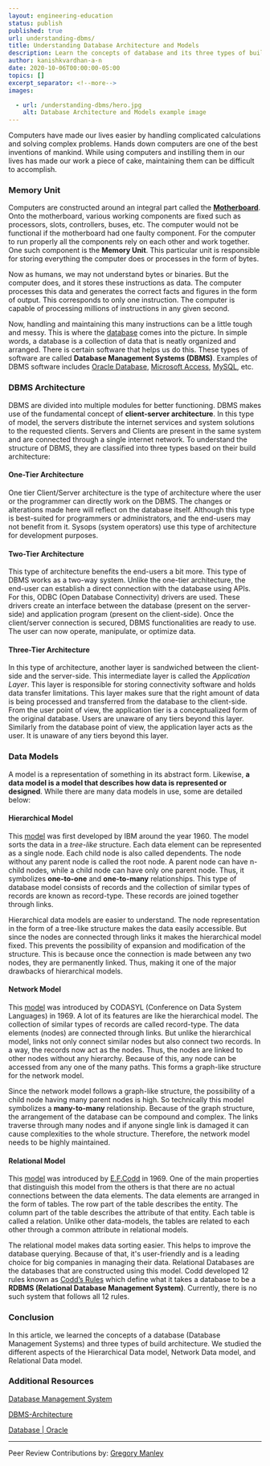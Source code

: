 ```yaml
---
layout: engineering-education
status: publish
published: true
url: understanding-dbms/
title: Understanding Database Architecture and Models
description: Learn the concepts of database and its three types of build architecture. Study the different aspects of the Hierarchical Data model, Network Data model, and Relational Data model.
author: kanishkvardhan-a-n
date: 2020-10-06T00:00:00-05:00
topics: []
excerpt_separator: <!--more-->
images:

  - url: /understanding-dbms/hero.jpg
    alt: Database Architecture and Models example image
---
```

Computers have made our lives easier by handling complicated calculations and solving complex problems. Hands down computers are one of the best inventions of mankind. While using computers and instilling them in our lives has made our work a piece of cake, maintaining them can be difficult to accomplish.
<!--more-->
### Memory Unit
Computers are constructed around an integral part called the **[Motherboard](https://en.wikipedia.org/wiki/Motherboard)**. Onto the motherboard, various working components are fixed such as processors, slots, controllers, buses, etc. The computer would not be functional if the motherboard had one faulty component. For the computer to run properly all the components rely on each other and work together. One such component is the **Memory Unit**.
This particular unit is responsible for storing everything the computer does or processes in the form of bytes.

Now as humans, we may not understand bytes or binaries. But the computer does, and it stores these instructions as data. The computer processes this data and generates the correct facts and figures in the form of output. This corresponds to only one instruction. The computer is capable of processing millions of instructions in any given second.

Now, handling and maintaining this many instructions can be a little tough and messy. This is where the [database](https://en.wikipedia.org/wiki/Database) comes into the picture. In simple words, a database is a collection of data that is neatly organized and arranged. There is certain software that helps us do this. These types of software are called **Database Management Systems (DBMS)**. Examples of DBMS software includes [Oracle Database](https://www.oracle.com/in/database/), [Microsoft Access](https://www.microsoft.com/en-in/microsoft-365/access), [MySQL](https://www.mysql.com/), etc.

### DBMS Architecture
DBMS are divided into multiple modules for better functioning. DBMS makes use of the fundamental concept of **client-server architecture**. In this type of model, the servers distribute the internet services and system solutions to the requested clients. Servers and Clients are present in the same system and are connected through a single internet network. To understand the structure of DBMS, they are classified into three types based on their build architecture:

#### One-Tier Architecture
One tier Client/Server architecture is the type of architecture where the user or the programmer can directly work on the DBMS. The changes or alterations made here will reflect on the database itself. Although this type is best-suited for programmers or administrators, and the end-users may not benefit from it. Sysops (system operators) use this type of architecture for development purposes.

#### Two-Tier Architecture
This type of architecture benefits the end-users a bit more. This type of DBMS works as a two-way system. Unlike the one-tier architecture, the end-user can establish a direct connection with the database using APIs. For this, ODBC (Open Database Connectivity) drivers are used. These drivers create an interface between the database (present on the server-side) and application program (present on the client-side). Once the client/server connection is secured, DBMS functionalities are ready to use. The user can now operate, manipulate, or optimize data.

#### Three-Tier Architecture
In this type of architecture, another layer is sandwiched between the client-side and the server-side. This intermediate layer is called the *Application Layer*. This layer is responsible for storing connectivity software and holds data transfer limitations. This layer makes sure that the right amount of data is being processed and transferred from the database to the client-side. From the user point of view, the application tier is a conceptualized form of the original database. Users are unaware of any tiers beyond this layer. Similarly from the database point of view, the application layer acts as the user. It is unaware of any tiers beyond this layer.

### Data Models
A model is a representation of something in its abstract form. Likewise, **a data model is a model that describes how data is represented or designed**. While there are many data models in use, some are detailed below:

#### Hierarchical Model
This [model](https://en.wikipedia.org/wiki/Hierarchical_database_model) was first developed by IBM around the year 1960. The model sorts the data in a *tree-like* structure. Each data element can be represented as a single node. Each child node is also called dependents. The node without any parent node is called the root node. A parent node can have n-child nodes, while a child node can have only one parent node. Thus, it symbolizes **one-to-one** and **one-to-many** relationships. This type of database model consists of records and the collection of similar types of records are known as record-type. These records are joined together through links.

Hierarchical data models are easier to understand. The node representation in the form of a tree-like structure makes the data easily accessible. But since the nodes are connected through links it makes the hierarchical model fixed. This prevents the possibility of expansion and modification of the structure. This is because once the connection is made between any two nodes, they are permanently linked. Thus, making it one of the major drawbacks of hierarchical models.

#### Network Model
This [model](https://en.wikipedia.org/wiki/Network_model) was introduced by CODASYL (Conference on Data System Languages) in 1969. A lot of its features are like the hierarchical model. The collection of similar types of records are called record-type. The data elements (nodes) are connected through links. But unlike the hierarchical model, links not only connect similar nodes but also connect two records. In a way, the records now act as the nodes. Thus, the nodes are linked to other nodes without any hierarchy. Because of this, any node can be accessed from any one of the many paths. This forms a graph-like structure for the network model.

Since the network model follows a graph-like structure, the possibility of a child node having many parent nodes is high. So technically this model symbolizes a **many-to-many** relationship. Because of the graph structure, the arrangement of the database can be compound and complex. The links traverse through many nodes and if anyone single link is damaged it can cause complexities to the whole structure. Therefore, the network model needs to be highly maintained.

#### Relational Model
This [model](https://en.wikipedia.org/wiki/Relational_model) was introduced by [E.F.Codd](https://en.wikipedia.org/wiki/Edgar_F._Codd) in 1969. One of the main properties that distinguish this model from the others is that there are no actual connections between the data elements. The data elements are arranged in the form of tables. The row part of the table describes the entity. The column part of the table describes the attribute of that entity. Each table is called a relation. Unlike other data-models, the tables are related to each other through a common attribute in relational models.

The relational model makes data sorting easier. This helps to improve the database querying. Because of that, it's user-friendly and is a leading choice for big companies in managing their data. Relational Databases are the databases that are constructed using this model. Codd developed 12 rules known as [Codd’s Rules](https://en.wikipedia.org/wiki/Codd%27s_12_rules) which define what it takes a database to be a **RDBMS (Relational Database Management System)**. Currently, there is no such system that follows all 12 rules.

### Conclusion
In this article, we learned the concepts of a database (Database Management Systems) and three types of build architecture. We studied the different aspects of the Hierarchical Data model, Network Data model, and Relational Data model.

### Additional Resources
[Database Management System](https://www.tutorialspoint.com/dbms/index.htm)

[DBMS-Architecture](https://www.javatpoint.com/dbms-architecture)

[Database | Oracle](https://www.oracle.com/database/what-is-database.html)

---
Peer Review Contributions by: [Gregory Manley](/authors/gregory-manley/)
